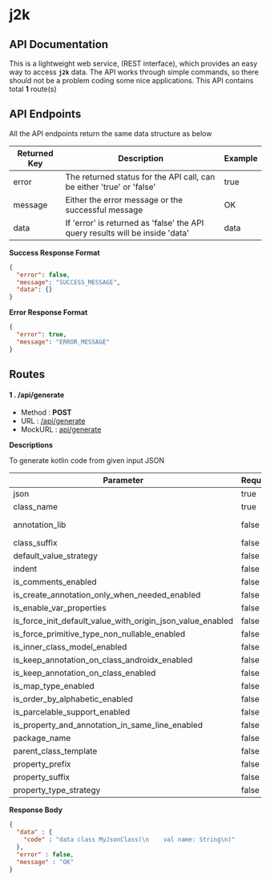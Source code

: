 # j2k

## API Documentation

This is a lightweight web service, (REST interface), which provides an easy way to access **`j2k`** data.
The API works through simple commands, so there should not be a problem coding some nice applications.
This API contains total **1** route(s)


## API Endpoints

All the API endpoints return the same data structure as below

|Returned Key|Description|Example|
|------------|-----------|-------|
|error|The returned status for the API call, can be either 'true' or 'false'|true|
|message|Either the error message or the successful message|OK|
|data|If 'error' is returned as 'false' the API query results will be inside 'data'|data|


**Success Response Format**

```json
{
  "error": false,
  "message": "SUCCESS_MESSAGE",
  "data": {}
}
```

**Error Response Format**

```json
{
  "error": true,
  "message": "ERROR_MESSAGE"
}
```

## Routes



#### 1 . /api/generate

- Method : **POST**
- URL : [/api/generate](http://baseapiurlgoeshere.com/api/generate)
- MockURL : [api/generate](http://theapache64.com/mock_api/get_json/j2k/api/generate?json=felis&class_name=habitant&is_skip_auth=true)

**Descriptions**

To generate kotlin code from given input JSON


| Parameter | Required | Type | Default Value | Description |
|-----------|----------|------|---------------|-------------|
|json|true|String||JSON input string|
|class_name|true|String||Class name of the output parent class|
|annotation_lib|false|String|None|Annotation library to be used. Possible values are `None`,`NoneWithCamelCase`,`Gson`,`FastJson`,`Jackson`,`MoShi`,`LoganSquare`,`Custom`,`MoshiCodeGen`,`Serializable`|
|class_suffix|false|String||Suffix to be added to every class name|
|default_value_strategy|false|String|None|Possible values are `AvoidNull`, `AllowNull`, `None`|
|indent|false|Integer|4|Output indent|
|is_comments_enabled|false|Boolean|false||
|is_create_annotation_only_when_needed_enabled|false|Boolean|false||
|is_enable_var_properties|false|Boolean|false||
|is_force_init_default_value_with_origin_json_value_enabled|false|Boolean|false||
|is_force_primitive_type_non_nullable_enabled|false|Boolean|false||
|is_inner_class_model_enabled|false|Boolean|false||
|is_keep_annotation_on_class_androidx_enabled|false|Boolean|false||
|is_keep_annotation_on_class_enabled|false|Boolean|false||
|is_map_type_enabled|false|Boolean|false||
|is_order_by_alphabetic_enabled|false|Boolean|false||
|is_parcelable_support_enabled|false|Boolean|false||
|is_property_and_annotation_in_same_line_enabled|false|Boolean|false||
|package_name|false|String|||
|parent_class_template|false|String|||
|property_prefix|false|String|||
|property_suffix|false|String|||
|property_type_strategy|false|String|AutoDeterMineNullableOrNot|Possible values are `NotNullable`, `Nullable`,`AutoDeterMineNullableOrNot`.|


**Response Body**
```json
{
  "data" : {
    "code" : "data class MyJsonClass(\n    val name: String\n)"
  },
  "error" : false,
  "message" : "OK"
}
```



